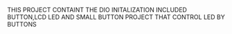 THIS PROJECT CONTAINT THE DIO INITALIZATION INCLUDED BUTTON,LCD LED AND SMALL BUTTON PROJECT THAT CONTROL LED BY BUTTONS
